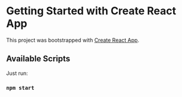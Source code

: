 # Getting Started with Create React App

This project was bootstrapped with [Create React App](https://github.com/facebook/create-react-app).

## Available Scripts

Just run:

### `npm start`